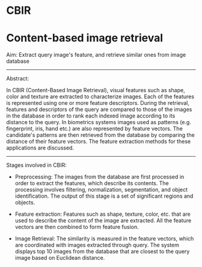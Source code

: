 # CBIR

# Content-based image retrieval

Aim:
Extract query image's feature, and retrieve similar ones from image database
***

Abstract:

In CBIR (Content-Based Image Retrieval), visual features such as shape, color and texture are extracted to characterize images. Each of the features is represented using one or more feature descriptors. During the retrieval, features and descriptors of the query are compared to those of the images in the database in order to rank each indexed image according to its distance to the query. In biometrics systems images used as patterns (e.g. fingerprint, iris, hand etc.) are also represented by feature vectors. The candidate's patterns are then retrieved from the database by comparing the distance of their feature vectors. The feature extraction methods for these applications are discussed.

***

Stages involved in CBIR:

* Preprocessing:
The images from the database are first processed in order to extract the features, which describe its contents. The processing involves filtering, normalization, segmentation, and object identification. The output of this stage is a set of significant regions and objects.

* Feature extraction:
Features such as shape, texture, color, etc. that are used to describe the content of the image are extracted. All the feature vectors are then combined to form feature fusion.

* Image Retrieval:
The similarity is measured in the feature vectors, which are coordinated with images extracted through query. The system displays top 10 images from the database that are closest to the query image based on Euclidean distance.




